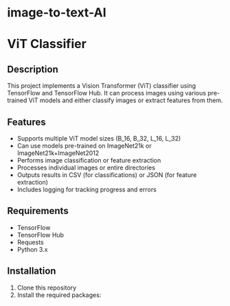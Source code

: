 # image-to-text-AI
# ViT Classifier

## Description

This project implements a Vision Transformer (ViT) classifier using TensorFlow and TensorFlow Hub. It can process images using various pre-trained ViT models and either classify images or extract features from them.

## Features

- Supports multiple ViT model sizes (B_16, B_32, L_16, L_32)
- Can use models pre-trained on ImageNet21k or ImageNet21k+ImageNet2012
- Performs image classification or feature extraction
- Processes individual images or entire directories
- Outputs results in CSV (for classifications) or JSON (for feature extraction)
- Includes logging for tracking progress and errors

## Requirements

- TensorFlow
- TensorFlow Hub
- Requests
- Python 3.x

## Installation

1. Clone this repository
2. Install the required packages:
